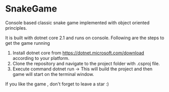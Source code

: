 # SnakeGame
Console based classic snake game implemented with object oriented principles.

It is built with dotnet core 2.1 and runs on console. 
Following are the steps to get the game running
1. Install dotnet core from https://dotnet.microsoft.com/download according to your platform.
2. Clone the repository and navigate to the project folder with .csproj file.
3. Execute command dotnet run -> This will build the project and then game will start on the terminal window.

If you like the game , don't forget to leave a star :)
